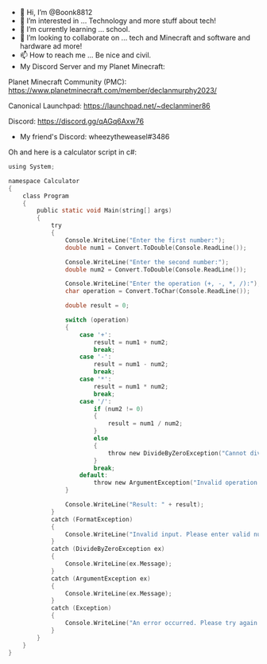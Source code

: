 - 👋 Hi, I’m @Boonk8812
- 👀 I’m interested in ... Technology and more stuff about tech!
- 🌱 I’m currently learning ... school.
- 💞️ I’m looking to collaborate on ... tech and Minecraft and software and hardware ad more!
- 📫 How to reach me ... Be nice and civil.
- My Discord Server and my Planet Minecraft:

 Planet Minecraft Community (PMC): https://www.planetminecraft.com/member/declanmurphy2023/

 Canonical Launchpad: https://launchpad.net/~declanminer86
 
 Discord: https://discord.gg/qAGq6Axw76

- My friend's Discord: wheezytheweasel#3486

<!---
Boonk8812/Boonk8812 is a ✨ special ✨ repository because its `README.md` (this file) appears on your GitHub profile.
You can click the Preview link to take a look at your changes.
--->
Oh and here is a calculator script in c#:
```c
using System;

namespace Calculator
{
    class Program
    {
        public static void Main(string[] args)
        {
            try
            {
                Console.WriteLine("Enter the first number:");
                double num1 = Convert.ToDouble(Console.ReadLine());

                Console.WriteLine("Enter the second number:");
                double num2 = Convert.ToDouble(Console.ReadLine());

                Console.WriteLine("Enter the operation (+, -, *, /):");
                char operation = Convert.ToChar(Console.ReadLine());

                double result = 0;

                switch (operation)
                {
                    case '+':
                        result = num1 + num2;
                        break;
                    case '-':
                        result = num1 - num2;
                        break;
                    case '*':
                        result = num1 * num2;
                        break;
                    case '/':
                        if (num2 != 0)
                        {
                            result = num1 / num2;
                        }
                        else
                        {
                            throw new DivideByZeroException("Cannot divide by zero.");
                        }
                        break;
                    default:
                        throw new ArgumentException("Invalid operation.");
                }

                Console.WriteLine("Result: " + result);
            }
            catch (FormatException)
            {
                Console.WriteLine("Invalid input. Please enter valid numbers.");
            }
            catch (DivideByZeroException ex)
            {
                Console.WriteLine(ex.Message);
            }
            catch (ArgumentException ex)
            {
                Console.WriteLine(ex.Message);
            }
            catch (Exception)
            {
                Console.WriteLine("An error occurred. Please try again.");
            }
        }
    }
}
```
